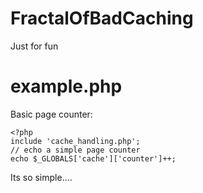 # FractalOfBadCaching
Just for fun

# example.php

Basic page counter:
```
<?php
include 'cache_handling.php';
// echo a simple page counter
echo $_GLOBALS['cache']['counter']++;
```
Its so simple....
